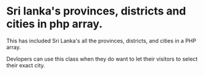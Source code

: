 # Sri lanka's provinces, districts and cities in php array.
This has included Sri Lanka's all the provinces, districts, and cities in a PHP array.

Devlopers can use this class when they do want to let their visitors to select their exact city.
